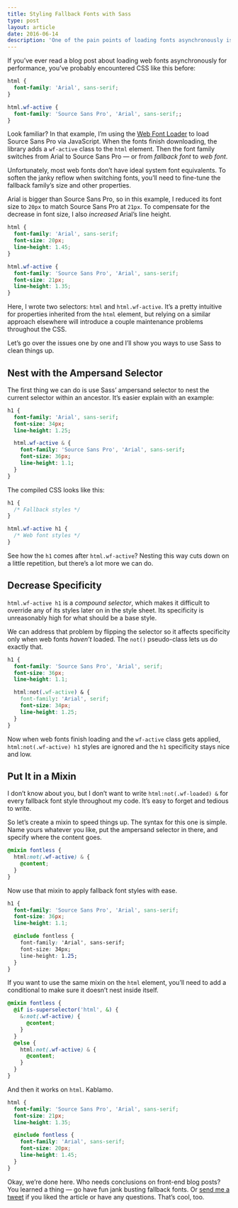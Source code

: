 ```yaml
---
title: Styling Fallback Fonts with Sass
type: post
layout: article
date: 2016-06-14
description: 'One of the pain points of loading fonts asynchronously is writing convoluted CSS for fallback styles. Fortunately, Sass can make it easier to achieve great-looking web typography before a site’s fonts finish loading.'
---
```


If you’ve ever read a blog post about loading web fonts asynchronously for performance, you’ve probably encountered CSS like this before:

~~~css
html {
  font-family: 'Arial', sans-serif;
}

html.wf-active {
  font-family: 'Source Sans Pro', 'Arial', sans-serif;;
}
~~~

Look familiar? In that example, I’m using the [Web Font Loader][web-font-loader] to load Source Sans Pro via JavaScript. When the fonts finish downloading, the library adds a `wf-active` class to the `html` element. Then the font family switches from Arial to Source Sans Pro — or from _fallback font_ to _web font_.

Unfortunately, most web fonts don’t have ideal system font equivalents. To soften the janky reflow when switching fonts, you’ll need to fine-tune the fallback family’s size and other properties.

Arial is bigger than Source Sans Pro, so in this example, I reduced its font size to `20px` to match Source Sans Pro at `21px`. To compensate for the decrease in font size, I also _increased_ Arial’s line height.

~~~css
html {
  font-family: 'Arial', sans-serif;
  font-size: 20px;
  line-height: 1.45;
}

html.wf-active {
  font-family: 'Source Sans Pro', 'Arial', sans-serif;
  font-size: 21px;
  line-height: 1.35;
}
~~~

Here, I wrote two selectors: `html` and `html.wf-active`. It’s a pretty intuitive for properties inherited from the `html` element, but relying on a similar approach elsewhere will introduce a couple maintenance problems throughout the CSS.

Let’s go over the issues one by one and I’ll show you ways to use Sass to clean things up.

Nest with the Ampersand Selector
--------------------------------

The first thing we can do is use Sass’ ampersand selector to nest the current selector within an ancestor. It’s easier explain with an example:

~~~sass
h1 {
  font-family: 'Arial', sans-serif;
  font-size: 34px;
  line-height: 1.25;

  html.wf-active & {
    font-family: 'Source Sans Pro', 'Arial', sans-serif;
    font-size: 36px;
    line-height: 1.1;
  }
}
~~~

The compiled CSS looks like this:

~~~css
h1 {
  /* Fallback styles */
}

html.wf-active h1 {
  /* Web font styles */
}
~~~

See how the `h1` comes after `html.wf-active`? Nesting this way cuts down on a little repetition, but there’s a lot more we can do.

Decrease Specificity
--------------------

`html.wf-active h1` is a _compound selector_, which makes it difficult to override any of its styles later on in the style sheet. Its specificity is unreasonably high for what should be a base style.

We can address that problem by flipping the selector so it affects specificity only when web fonts _haven’t_ loaded. The `not()` pseudo-class lets us do exactly that.

~~~css
h1 {
  font-family: 'Source Sans Pro', 'Arial', serif;
  font-size: 36px;
  line-height: 1.1;

  html:not(.wf-active) & {
    font-family: 'Arial', serif;
    font-size: 34px;
    line-height: 1.25;
  }
}
~~~

Now when web fonts finish loading and the `wf-active` class gets applied, `html:not(.wf-active) h1` styles are ignored and the `h1` specificity stays nice and low.

Put It in a Mixin
-----------------

I don’t know about you, but I don’t want to write `html:not(.wf-loaded) &` for every fallback font style throughout my code. It’s easy to forget and tedious to write.

So let’s create a mixin to speed things up. The syntax for this one is simple. Name yours whatever you like, put the ampersand selector in there, and specify where the content goes.

~~~scss
@mixin fontless {
  html:not(.wf-active) & {
    @content;
  }
}
~~~

Now use that mixin to apply fallback font styles with ease.

~~~css
h1 {
  font-family: 'Source Sans Pro', 'Arial', sans-serif;
  font-size: 36px;
  line-height: 1.1;

  @include fontless {
    font-family: 'Arial', sans-serif;
    font-size: 34px;
    line-height: 1.25;
  }
}
~~~

If you want to use the same mixin on the `html` element, you’ll need to add a conditional to make sure it doesn’t nest inside itself.

~~~scss
@mixin fontless {
  @if is-superselector('html', &) {
    &:not(.wf-active) {
      @content;
    }
  }
  @else {
    html:not(.wf-active) & {
      @content;
    }
  }
}
~~~

And then it works on `html`. Kablamo.

~~~scss
html {
  font-family: 'Source Sans Pro', 'Arial', sans-serif;
  font-size: 21px;
  line-height: 1.35;

  @include fontless {
    font-family: 'Arial', sans-serif;
    font-size: 20px;
    line-height: 1.45;
  }
}
~~~

Okay, we’re done here. Who needs conclusions on front-end blog posts? You learned a thing — go have fun jank busting fallback fonts. Or [send me a tweet][twitter] if you liked the article or have any questions. That’s cool, too.

[twitter]: https://twitter.com/johndjameson
[web-font-loader]: https://github.com/typekit/webfontloader
